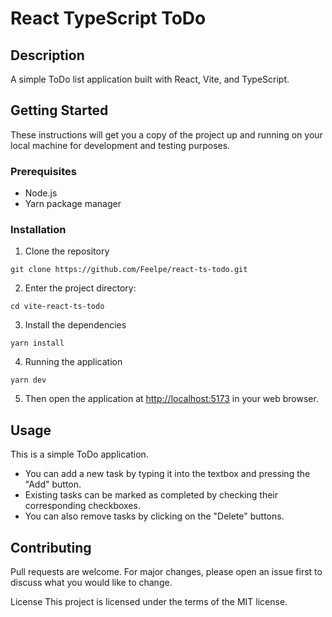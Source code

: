 # React TypeScript ToDo

## Description

A simple ToDo list application built with React, Vite, and TypeScript.

## Getting Started

These instructions will get you a copy of the project up and running on your local machine for development and testing purposes.

### Prerequisites
- Node.js
- Yarn package manager

### Installation

1. Clone the repository

```
git clone https://github.com/Feelpe/react-ts-todo.git
```

2. Enter the project directory:

```
cd vite-react-ts-todo
```

3. Install the dependencies

```
yarn install
```

4. Running the application

```
yarn dev
```

5. Then open the application at [http://localhost:5173](http://localhost:5173) in your web browser. 

## Usage

This is a simple ToDo application.

- You can add a new task by typing it into the textbox and pressing the "Add" button.
- Existing tasks can be marked as completed by checking their corresponding checkboxes.
- You can also remove tasks by clicking on the "Delete" buttons.

## Contributing

Pull requests are welcome. For major changes, please open an issue first to discuss what you would like to change.

License
This project is licensed under the terms of the MIT license.

